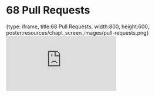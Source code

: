 # 68 Pull Requests
 
{type: iframe, title:68 Pull Requests, width:800, height:600, poster:resources/chapt_screen_images/pull-requests.png}
![](https://datatrail-jhu.github.io/DataTrail_ReOrg/no_toc/pull-requests.html)
 

 
